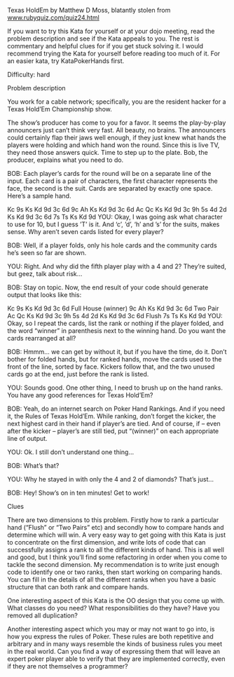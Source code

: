 Texas HoldEm
by Matthew D Moss, blatantly stolen from www.rubyquiz.com/quiz24.html

If you want to try this Kata for yourself or at your dojo meeting, read the problem description and see if the Kata appeals to you. The rest is commentary and helpful clues for if you get stuck solving it. I would recommend trying the Kata for yourself before reading too much of it. For an easier kata, try KataPokerHands first.

Difficulty: hard

Problem description

You work for a cable network; specifically, you are the resident hacker for a Texas Hold’Em Championship show.

The show’s producer has come to you for a favor. It seems the play-by-play announcers just can’t think very fast. All beauty, no brains. The announcers could certainly flap their jaws well enough, if they just knew what hands the players were holding and which hand won the round. Since this is live TV, they need those answers quick. Time to step up to the plate. Bob, the producer, explains what you need to do.

BOB: Each player’s cards for the round will be on a separate line of the input. Each card is a pair of characters, the first character represents the face, the second is the suit. Cards are separated by exactly one space. Here’s a sample hand.

  Kc 9s Ks Kd 9d 3c 6d
  9c Ah Ks Kd 9d 3c 6d
  Ac Qc Ks Kd 9d 3c
  9h 5s
  4d 2d Ks Kd 9d 3c 6d
  7s Ts Ks Kd 9d
YOU: Okay, I was going ask what character to use for 10, but I guess ’T’ is it. And ‘c’, ’d’, ‘h’ and ’s’ for the suits, makes sense. Why aren’t seven cards listed for every player?

BOB: Well, if a player folds, only his hole cards and the community cards he’s seen so far are shown.

YOU: Right. And why did the fifth player play with a 4 and 2? They’re suited, but geez, talk about risk…

BOB: Stay on topic. Now, the end result of your code should generate output that looks like this:

  Kc 9s Ks Kd 9d 3c 6d Full House (winner)
  9c Ah Ks Kd 9d 3c 6d Two Pair
  Ac Qc Ks Kd 9d 3c 
  9h 5s 
  4d 2d Ks Kd 9d 3c 6d Flush
  7s Ts Ks Kd 9d 
YOU: Okay, so I repeat the cards, list the rank or nothing if the player folded, and the word “winner” in parenthesis next to the winning hand. Do you want the cards rearranged at all?

BOB: Hmmm… we can get by without it, but if you have the time, do it. Don’t bother for folded hands, but for ranked hands, move the cards used to the front of the line, sorted by face. Kickers follow that, and the two unused cards go at the end, just before the rank is listed.

YOU: Sounds good. One other thing, I need to brush up on the hand ranks. You have any good references for Texas Hold’Em?

BOB: Yeah, do an internet search on Poker Hand Rankings. And if you need it, the Rules of Texas Hold’Em. While ranking, don’t forget the kicker, the next highest card in their hand if player’s are tied. And of course, if – even after the kicker – player’s are still tied, put “(winner)” on each appropriate line of output.

YOU: Ok. I still don’t understand one thing…

BOB: What’s that?

YOU: Why he stayed in with only the 4 and 2 of diamonds? That’s just…

BOB: Hey! Show’s on in ten minutes! Get to work!

Clues

There are two dimensions to this problem. Firstly how to rank a particular hand (“Flush” or “Two Pairs” etc) and secondly how to compare hands and determine which will win. A very easy way to get going with this Kata is just to concentrate on the first dimension, and write lots of code that can successfully assigns a rank to all the different kinds of hand. This is all well and good, but I think you’ll find some refactoring in order when you come to tackle the second dimension. My recommendation is to write just enough code to identify one or two ranks, then start working on comparing hands. You can fill in the details of all the different ranks when you have a basic structure that can both rank and compare hands.

One interesting aspect of this Kata is the OO design that you come up with. What classes do you need? What responsibilities do they have? Have you removed all duplication?

Another interesting aspect which you may or may not want to go into, is how you express the rules of Poker. These rules are both repetitive and arbitrary and in many ways resemble the kinds of business rules you meet in the real world. Can you find a way of expressing them that will leave an expert poker player able to verify that they are implemented correctly, even if they are not themselves a programmer?
